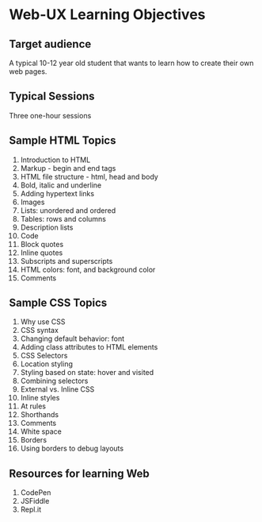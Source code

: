 # Web-UX Learning Objectives

## Target audience
A typical 10-12 year old student that wants to learn how to create their own web pages.

## Typical Sessions
Three one-hour sessions

## Sample HTML Topics
1. Introduction to HTML
2. Markup - begin and end tags
3. HTML file structure - html, head and body
4. Bold, italic and underline
5. Adding hypertext links
6. Images
7. Lists: unordered and ordered
8. Tables: rows and columns
9. Description lists
10. Code
11. Block quotes
12. Inline quotes
13. Subscripts and superscripts
14. HTML colors: font, and background color
15. Comments

## Sample CSS Topics
1. Why use CSS
2. CSS syntax
3. Changing default behavior: font
4. Adding class attributes to HTML elements
5. CSS Selectors
6. Location styling
7. Styling based on state: hover and visited
8. Combining selectors
9. External vs. Inline CSS
10. Inline styles
11. At rules
12. Shorthands
13. Comments
14. White space
15. Borders
16. Using borders to debug layouts

## Resources for learning Web
1. CodePen
2. JSFiddle
3. Repl.it